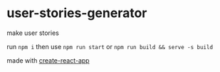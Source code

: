 # user-stories-generator

make user stories

run `npm i` then use `npm run start` or `npm run build && serve -s build`

made with [create-react-app](https://github.com/facebook/create-react-app)
